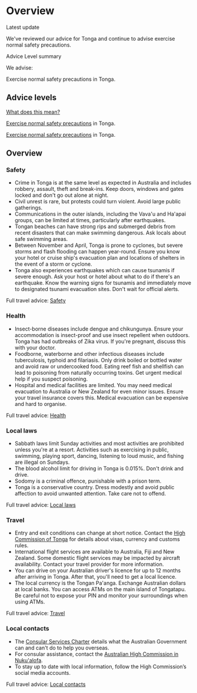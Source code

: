# Overview

Latest update

We've reviewed our advice for Tonga and continue to advise exercise normal safety precautions.

Advice Level summary

We advise:

Exercise normal safety precautions in Tonga.

## Advice levels

[What does this mean?](/before-you-go/travel-advice-explained/)

[Exercise normal safety precautions](https://www.smartraveller.gov.au/consular-services/travel-advice-explained#level1) in Tonga.

[Exercise normal safety precautions](https://www.smartraveller.gov.au/consular-services/travel-advice-explained#level1) in Tonga.

## Overview

### Safety

* Crime in Tonga is at the same level as expected in Australia and includes robbery, assault, theft and break-ins. Keep doors, windows and gates locked and don't go out alone at night.
* Civil unrest is rare, but protests could turn violent. Avoid large public gatherings.
* Communications in the outer islands, including the Vava'u and Ha'apai groups, can be limited at times, particularly after earthquakes.
* Tongan beaches can have strong rips and submerged debris from recent disasters that can make swimming dangerous. Ask locals about safe swimming areas.
* Between November and April, Tonga is prone to cyclones, but severe storms and flash flooding can happen year-round. Ensure you know your hotel or cruise ship's evacuation plan and locations of shelters in the event of a storm or cyclone.
* Tonga also experiences earthquakes which can cause tsunamis if severe enough. Ask your host or hotel about what to do if there's an earthquake. Know the warning signs for tsunamis and immediately move to designated tsunami evacuation sites. Don't wait for official alerts.

Full travel advice: [Safety](#safety)

### Health

* Insect-borne diseases include dengue and chikungunya. Ensure your accommodation is insect-proof and use insect repellent when outdoors. Tonga has had outbreaks of Zika virus. If you're pregnant, discuss this with your doctor.
* Foodborne, waterborne and other infectious diseases include tuberculosis, typhoid and filariasis. Only drink boiled or bottled water and avoid raw or undercooked food. Eating reef fish and shellfish can lead to poisoning from naturally occurring toxins. Get urgent medical help if you suspect poisoning.
* Hospital and medical facilities are limited. You may need medical evacuation to Australia or New Zealand for even minor issues. Ensure your travel insurance covers this. Medical evacuation can be expensive and hard to organise.

Full travel advice: [Health](#health)

### Local laws

* Sabbath laws limit Sunday activities and most activities are prohibited unless you're at a resort. Activities such as exercising in public, swimming, playing sport, dancing, listening to loud music, and fishing are illegal on Sundays.
* The blood alcohol limit for driving in Tonga is 0.015%. Don't drink and drive.
* Sodomy is a criminal offence, punishable with a prison term.
* Tonga is a conservative country. Dress modestly and avoid public affection to avoid unwanted attention. Take care not to offend.

Full travel advice: [Local laws](#local-laws)

### Travel

* Entry and exit conditions can change at short notice. Contact the [High Commission of Tonga](https://protocol.dfat.gov.au/Public/Missions/201) for details about visas, currency and customs rules.
* International flight services are available to Australia, Fiji and New Zealand. Some domestic flight services may be impacted by aircraft availability. Contact your travel provider for more information.
* You can drive on your Australian driver's licence for up to 12 months after arriving in Tonga. After that, you'll need to get a local licence.
* The local currency is the Tongan Pa'anga. Exchange Australian dollars at local banks. You can access ATMs on the main island of Tongatapu. Be careful not to expose your PIN and monitor your surroundings when using ATMs.

Full travel advice: [Travel](#travel)

### Local contacts

* The [Consular Services Charter](/consular-services/consular-services-charter "Consular Services Charter") details what the Australian Government can and can't do to help you overseas.
* For consular assistance, contact the [Australian High Commission in Nuku'alofa](http://www.tonga.highcommission.gov.au/).
* To stay up to date with local information, follow the High Commission’s social media accounts.

Full travel advice: [Local contacts](#local-contacts)